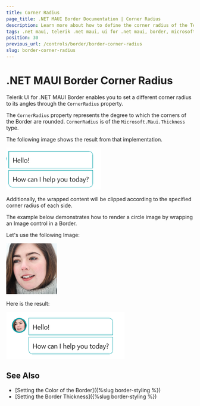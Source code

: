 ```yaml
---
title: Corner Radius
page_title: .NET MAUI Border Documentation | Corner Radius
description: Learn more about how to define the corner radius of the Telerik UI for .NET MAUI Border control.
tags: .net maui, telerik .net maui, ui for .net maui, border, microsoft .net maui
position: 30
previous_url: /controls/border/border-corner-radius
slug: border-corner-radius
---
```


# .NET MAUI Border Corner Radius

Telerik UI for .NET MAUI Border enables you to set a different corner radius to its angles through the `CornerRadius` property.

The `CornerRadius` property represents the degree to which the corners of the Border are rounded. `CornerRadius` is of the `Microsoft.Maui.Thickness` type.

<snippet id='border-corner-radius' />

The following image shows the result from that implementation.

![Border CornerRadius](images/border_corner_radius.png)

Additionally, the wrapped content will be clipped according to the specified corner radius of each side. 

The example below demonstrates how to render a circle image by wrapping an Image control in a Border.

Let's use the following Image:

![Border Clip Sample image](images/person_01.png)

<snippet id='border-corner-radius-clipped' />

Here is the result:

![Border Circular Image](images/border_corner_radius_clipped.png)

## See Also

- [Setting the Color of the Border]({%slug border-styling %})
- [Setting the Border Thickness]({%slug border-styling %})
